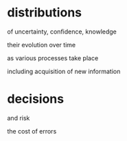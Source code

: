 # distributions

of uncertainty, confidence, knowledge

their evolution over time

as various processes take place

including acquisition of new information

# decisions

and risk

the cost of errors

